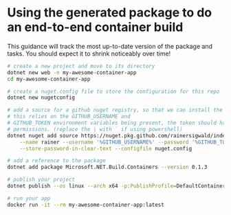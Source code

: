 # Using the generated package to do an end-to-end container build

This guidance will track the most up-to-date version of the package and tasks.
You should expect it to shrink noticeably over time!

```bash
# create a new project and move to its directory
dotnet new web -n my-awesome-container-app
cd my-awesome-container-app

# create a nuget.config file to store the configuration for this repo
dotnet new nugetconfig

# add a source for a github nuget registry, so that we can install the package.
# this relies on the GITHUB_USERNAME and
# GITHUB_TOKEN environment variables being present, the token should have 'read:packages'
# permissions. (replace the \ with ` if using powershell)
dotnet nuget add source https://nuget.pkg.github.com/rainersigwald/index.json \
    --name rainer --username '%GITHUB_USERNAME%' --password '%GITHUB_TOKEN%' \
    --store-password-in-clear-text --configfile nuget.config

# add a reference to the package
dotnet add package Microsoft.NET.Build.Containers --version 0.1.3

# publish your project
dotnet publish --os linux --arch x64 -p:PublishProfile=DefaultContainer

# run your app
docker run -it --rm my-awesome-container-app:latest
```

